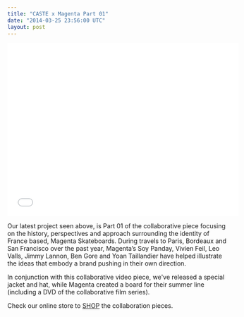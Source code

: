 ```yaml
---
title: "CASTE x Magenta Part 01"
date: "2014-03-25 23:56:00 UTC"
layout: post
---
```


<p><iframe allowfullscreen="" frameborder="0" height="393" mozallowfullscreen="" src="//player.vimeo.com/video/90116548" webkitallowfullscreen="" width="524"></iframe></p>

<p>Our latest project seen above, is Part 01 of the collaborative piece focusing on the history, perspectives and approach surrounding the identity of France based, Magenta Skateboards. During travels to Paris, Bordeaux and San Francisco over the past year, Magenta&rsquo;s Soy Panday, Vivien Feil, Leo Valls, Jimmy Lannon, Ben Gore and Yoan Taillandier have helped illustrate the ideas that embody a brand pushing in their own direction.</p>

<p>In conjunction with this collaborative video piece, we&#39;ve released a special jacket and hat, while Magenta created a board for their summer line (including a DVD of the collaborative film series).</p>

<p>Check our online store to <a href="http://store.castequality.com">SHOP</a> the collaboration pieces.</p>

